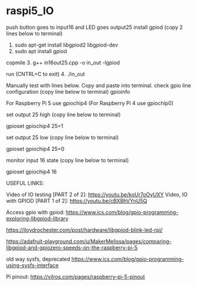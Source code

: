 # raspi5_IO
push button goes to input16 and LED goes output25
install gpiod (copy 2 lines below to terminal)
1. sudo apt-get install libgpiod2 libgpiod-dev
2. sudo apt install gpiod

copmile
3. g++ in16out25.cpp -o in_out -lgpiod

run (CNTRL+C to exit)
4. ./in_out

Manually test with lines below. Copy and paste into terminal. 
check gpio line configuration (copy line below to terminal)
gpioinfo

For Raspberry Pi 5 use gpiochip4 (For Raspberry Pi 4 use gpiochip0)

set output 25 high (copy line below to terminal)

gpioset gpiochip4 25=1

set output 25 low (copy line below to terminal)

gpioset gpiochip4 25=0

monitor input 16 state (copy line below to terminal)

gpioset gpiochip4 16

USEFUL LINKS:

Video of IO testing [PART 2 of 2]: https://youtu.be/koUr7oOyUXY
Video, IO with GPIOD [PART 1 of 2]: https://youtu.be/cBXBhVYnU5Q

Access gpio with gpiod:
https://www.ics.com/blog/gpio-programming-exploring-libgpiod-library

https://lloydrochester.com/post/hardware/libgpiod-blink-led-rpi/

https://adafruit-playground.com/u/MakerMelissa/pages/comparing-libgpiod-and-gpiozero-speeds-on-the-raspberry-pi-5

old way sysfs, deprecated
https://www.ics.com/blog/gpio-programming-using-sysfs-interface

Pi pinout: https://vilros.com/pages/raspberry-pi-5-pinout

